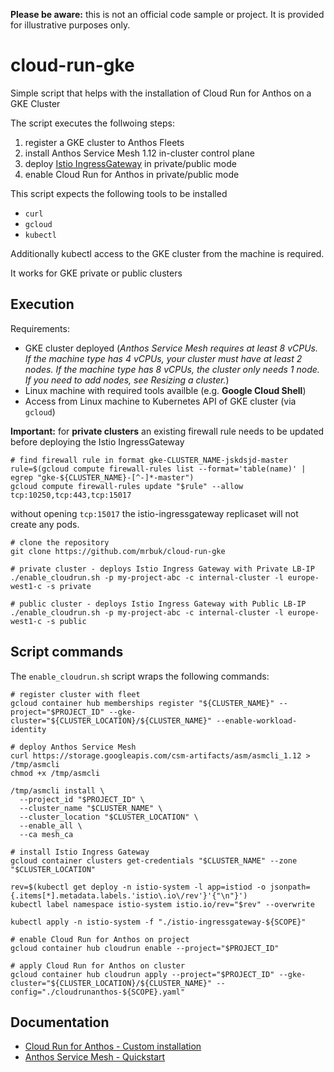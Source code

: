 **Please be aware:** this is not an official code sample or project. It is provided for illustrative purposes only.

# cloud-run-gke

Simple script that helps with the installation of Cloud Run for Anthos on a GKE Cluster

The script executes the follwoing steps:
 1. register a GKE cluster to Anthos Fleets
 2. install Anthos Service Mesh 1.12 in-cluster control plane
 3. deploy [Istio IngressGateway](https://github.com/GoogleCloudPlatform/anthos-service-mesh-packages/tree/main/samples/gateways/istio-ingressgateway) in private/public mode
 4. enable Cloud Run for Anthos in private/public mode

This script expects the following tools to be installed
- `curl`
- `gcloud`
- `kubectl`

Additionally kubectl access to the GKE cluster from the machine is required.

It works for GKE private or public clusters

## Execution

Requirements:
- GKE cluster deployed (_Anthos Service Mesh requires at least 8 vCPUs. If the machine type has 4 vCPUs, your cluster must have at least 2 nodes. If the machine type has 8 vCPUs, the cluster only needs 1 node. If you need to add nodes, see Resizing a cluster._)
- Linux machine with required tools availble (e.g. **Google Cloud Shell**)
- Access from Linux machine to Kubernetes API of GKE cluster (via `gcloud`)

**Important:** for **private clusters** an existing firewall rule needs to be updated before deploying the Istio IngressGateway
```
# find firewall rule in format gke-CLUSTER_NAME-jskdsjd-master
rule=$(gcloud compute firewall-rules list --format='table(name)' | egrep "gke-${CLUSTER_NAME}-[^-]*-master")
gcloud compute firewall-rules update "$rule" --allow tcp:10250,tcp:443,tcp:15017
```
without opening `tcp:15017` the istio-ingressgateway replicaset will not create any pods.

```
# clone the repository
git clone https://github.com/mrbuk/cloud-run-gke

# private cluster - deploys Istio Ingress Gateway with Private LB-IP
./enable_cloudrun.sh -p my-project-abc -c internal-cluster -l europe-west1-c -s private

# public cluster - deploys Istio Ingress Gateway with Public LB-IP
./enable_cloudrun.sh -p my-project-abc -c internal-cluster -l europe-west1-c -s public
```

## Script commands

The `enable_cloudrun.sh` script wraps the following commands:

```
# register cluster with fleet
gcloud container hub memberships register "${CLUSTER_NAME}" --project="$PROJECT_ID" --gke-cluster="${CLUSTER_LOCATION}/${CLUSTER_NAME}" --enable-workload-identity

# deploy Anthos Service Mesh
curl https://storage.googleapis.com/csm-artifacts/asm/asmcli_1.12 > /tmp/asmcli
chmod +x /tmp/asmcli

/tmp/asmcli install \
  --project_id "$PROJECT_ID" \
  --cluster_name "$CLUSTER_NAME" \
  --cluster_location "$CLUSTER_LOCATION" \
  --enable_all \
  --ca mesh_ca

# install Istio Ingress Gateway
gcloud container clusters get-credentials "$CLUSTER_NAME" --zone "$CLUSTER_LOCATION"

rev=$(kubectl get deploy -n istio-system -l app=istiod -o jsonpath={.items[*].metadata.labels.'istio\.io\/rev'}'{"\n"}')
kubectl label namespace istio-system istio.io/rev="$rev" --overwrite

kubectl apply -n istio-system -f "./istio-ingressgateway-${SCOPE}"

# enable Cloud Run for Anthos on project
gcloud container hub cloudrun enable --project="$PROJECT_ID"

# apply Cloud Run for Anthos on cluster
gcloud container hub cloudrun apply --project="$PROJECT_ID" --gke-cluster="${CLUSTER_LOCATION}/${CLUSTER_NAME}" --config="./cloudrunanthos-${SCOPE}.yaml"
```

## Documentation

- [Cloud Run for Anthos - Custom installation](https://cloud.google.com/anthos/run/docs/install/on-gcp/custom)
- [Anthos Service Mesh - Quickstart](https://cloud.google.com/service-mesh/docs/unified-install/quickstart-asm#revision-label)